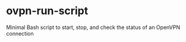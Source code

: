 # ovpn-run-script
Minimal Bash script to start, stop, and check the status of an OpenVPN connection
